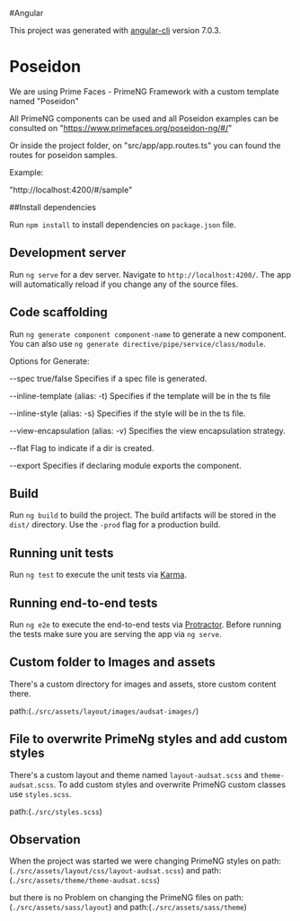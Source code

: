 #Angular

This project was generated with [angular-cli](https://github.com/angular/angular-cli) version 7.0.3.

# Poseidon

We are using  Prime Faces - PrimeNG Framework with a custom template named "Poseidon"

All PrimeNG components can be used and all Poseidon examples can be consulted on
"https://www.primefaces.org/poseidon-ng/#/"

Or inside the project folder, on "src/app/app.routes.ts" you can found the routes for poseidon samples.

Example:

"http://localhost:4200/#/sample"

##Install dependencies

Run `npm install` to install dependencies on `package.json` file.

## Development server
Run `ng serve` for a dev server. Navigate to `http://localhost:4200/`. The app will automatically reload if you change any of the source files.

## Code scaffolding

Run `ng generate component component-name` to generate a new component. You can also use `ng generate directive/pipe/service/class/module`.

Options for Generate:

--spec true/false
Specifies if a spec file is generated. 

--inline-template (alias: -t)
Specifies if the template will be in the ts file

 --inline-style (alias: -s)
Specifies if the style will be in the ts file. 

--view-encapsulation (alias: -v) 
Specifies the view encapsulation strategy.

 --flat
Flag to indicate if a dir is created.

--export
Specifies if declaring module exports the component. 

## Build

Run `ng build` to build the project. The build artifacts will be stored in the `dist/` directory. Use the `-prod` flag for a production build.

## Running unit tests

Run `ng test` to execute the unit tests via [Karma](https://karma-runner.github.io).

## Running end-to-end tests

Run `ng e2e` to execute the end-to-end tests via [Protractor](http://www.protractortest.org/).
Before running the tests make sure you are serving the app via `ng serve`.

## Custom folder to Images and assets

There's a custom directory for images and assets, store custom content there.

path:(`./src/assets/layout/images/audsat-images/`)

## File to overwrite PrimeNg styles and add custom styles

There's a custom layout and theme named `layout-audsat.scss` and `theme-audsat.scss`.  To add custom styles and overwrite PrimeNG custom classes use `styles.scss`.

path:(`./src/styles.scss`)

## Observation

When the project was started we were changing PrimeNG styles on 
path:(`./src/assets/layout/css/layout-audsat.scss`) and path:(`./src/assets/theme/theme-audsat.scss`)

but there is no Problem on changing the PrimeNG files on 
path:(`./src/assets/sass/layout`) and path:(`./src/assets/sass/theme`)



